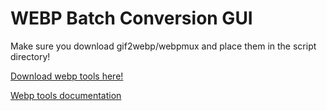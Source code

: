 # WEBP Batch Conversion GUI

Make sure you download gif2webp/webpmux and place them in the script directory!

[Download webp tools here!](https://storage.googleapis.com/downloads.webmproject.org/releases/webp/index.html)

[Webp tools documentation](https://developers.google.com/speed/webp/docs/using)
